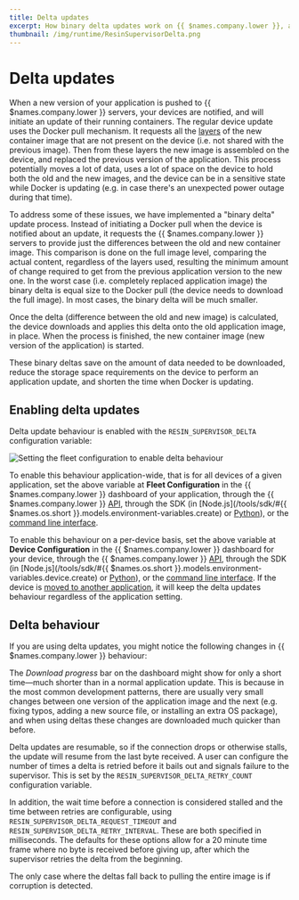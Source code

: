 ```yaml
---
title: Delta updates
excerpt: How binary delta updates work on {{ $names.company.lower }}, and how to enable it for your applications
thumbnail: /img/runtime/ResinSupervisorDelta.png
---
```


# Delta updates

When a new version of your application is pushed to {{ $names.company.lower }} servers, your devices are notified, and will initiate an update of their running containers. The regular device update uses the Docker pull mechanism. It requests all the [layers](https://docs.docker.com/engine/userguide/storagedriver/imagesandcontainers/#/images-and-layers) of the new container image that are not present on the device (i.e. not shared with the previous image). Then from these layers the new image is assembled on the device, and replaced the previous version of the application. This process potentially moves a lot of data, uses a lot of space on the device to hold both the old and the new images, and the device can be in a sensitive state while Docker is updating (e.g. in case there's an unexpected power outage during that time).

To address some of these issues, we have implemented a "binary delta" update process. Instead of initiating a Docker pull when the device is notified about an update, it requests the {{ $names.company.lower }} servers to provide just the differences between the old and new container image. This comparison is done on the full image level, comparing the actual content, regardless of the layers used, resulting the minimum amount of change required to get from the previous application version to the new one. In the worst case (i.e. completely replaced application image) the binary delta is equal size to the Docker pull (the device needs to download the full image). In most cases, the binary delta will be much smaller.

Once the delta (difference between the old and new image) is calculated, the device downloads and applies this delta onto the old application image, in place. When the process is finished, the new container image (new version of the application) is started.

These binary deltas save on the amount of data needed to be downloaded, reduce the storage space requirements on the device to perform an application update, and shorten the time when Docker is updating.

## Enabling delta updates

Delta update behaviour is enabled with the `RESIN_SUPERVISOR_DELTA` configuration variable:

![Setting the fleet configuration to enable delta behaviour](/img/runtime/ResinSupervisorDelta.png)

To enable this behaviour application-wide, that is for all devices of a given application, set the above variable at **Fleet Configuration** in the {{ $names.company.lower }} dashboard of your application, through the {{ $names.company.lower }} [API](/runtime/data-api/#create-application-variable), through the SDK (in [Node.js](/tools/sdk/#{{ $names.os.short }}.models.environment-variables.create) or [Python](/tools/python-sdk/#applicationenvvariable)), or the [command line interface](/tools/cli/#envs).

To enable this behaviour on a per-device basis, set the above variable at **Device Configuration** in the {{ $names.company.lower }} dashboard for your device, through the {{ $names.company.lower }} [API](/runtime/data-api/#create-device-variable), through the SDK (in [Node.js](/tools/sdk/#{{ $names.os.short }}.models.environment-variables.device.create) or [Python](/tools/python-sdk/#function-create-uuid-name-value-)), or the [command line interface](/tools/cli/#envs). If the device is [moved to another application](/management/devices/#move-to-another-application), it will keep the delta updates behaviour regardless of the application setting.

## Delta behaviour

If you are using delta updates, you might notice the following changes in {{ $names.company.lower }} behaviour:

The *Download progress* bar on the dashboard might show for only a short time—much shorter than in a normal application update. This is because in the most common development patterns, there are usually very small changes between one version of the application image and the next (e.g. fixing typos, adding a new source file, or installing an extra OS package), and when using deltas these changes are downloaded much quicker than before.

Delta updates are resumable, so if the connection drops or otherwise stalls, the update will resume from the last byte received. A user can configure the number of times a delta is retried before it bails out and signals failure to the supervisor. This is set by the `RESIN_SUPERVISOR_DELTA_RETRY_COUNT` configuration variable.

In addition, the wait time before a connection is considered stalled and the time between retries are configurable, using `RESIN_SUPERVISOR_DELTA_REQUEST_TIMEOUT` and `RESIN_SUPERVISOR_DELTA_RETRY_INTERVAL`. These are both specified in milliseconds. The defaults for these options allow for a 20 minute time frame where no byte is received before giving up, after which the supervisor retries the delta from the beginning.

The only case where the deltas fall back to pulling the entire image is if corruption is detected.
